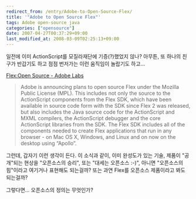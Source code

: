 ```yaml
---
redirect_from: /entry/Adobe-to-Open-Source-Flex/
title: '"Adobe to Open Source Flex"'
tags: Adobe open-source java
categories: ["opensource"]
date: 2007-04-27T00:37:29+09:00
last_modified_at: 2008-03-09T02:25:13+09:00
---
```

일전에 이미 ActionScript를 모질라재단에 기증(?)했었지 않나? 아무튼, 또
하나의 친구가 반갑기도 하고 점점 번저가는 이런 움직임이 놀랍기도 하고...

[Flex:Open Source - Adobe Labs](http://labs.adobe.com/wiki/index.php/Flex:Open_Source)

> Adobe is announcing plans to open source Flex under the Mozilla Public License (MPL). This includes not only the source to the ActionScript components from the Flex SDK, which have been available in source code form with the SDK since Flex 2 was released, but also includes the Java source code for the ActionScript and MXML compilers, the ActionScript debugger and the core ActionScript libraries from the SDK. The Flex SDK includes all of the components needed to create Flex applications that run in any browser - on Mac OS X, Windows, and Linux and on now on the desktop using “Apollo”.

그런데, 갑자기 이런 생각이 든다. 이 소식과 같이, 이미 완성도가 있는 기술,
제품이 "공개"되는 현상을 "오픈소스의 승리", 또는 "대세는 오픈소스 :-)",
아니면 "오픈소스의 힘"이라고 여기거나 표현해도 되는걸까? 또는 과연 Flex를
오픈소스 제품이라고 봐도 되는걸까?

그렇다면... 오픈소스의 정의는 무엇인가?
